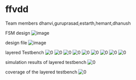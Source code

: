 # ffvdd
Team members dhanvi,guruprasad,estarth,hemant,dhanush

FSM design
![image](https://github.com/dhanvi6/ffvdd/assets/91777244/a1516138-daac-42eb-b632-2fc0c6369179)

design file
![image](https://github.com/dhanvi6/ffvdd/assets/91777244/d1ab27ba-01b6-4bd5-ba27-4173d047cc9e)



layered Testbench
![0](https://github.com/dhanvi6/ffvdd/assets/91777244/8f32db73-f1f2-4f94-9ed4-1d4be6bf47d7)
![0](https://github.com/dhanvi6/ffvdd/assets/91777244/3527b6be-13f1-4b96-8a43-da707126003b)
![0](https://github.com/dhanvi6/ffvdd/assets/91777244/11b3554c-21f1-46cd-9647-1f67d6619ffb)
![0](https://github.com/dhanvi6/ffvdd/assets/91777244/aebab138-a426-408b-8698-f5f79252a2e8)
![0](https://github.com/dhanvi6/ffvdd/assets/91777244/75263855-3ebc-4983-a62d-3358ea6b39fb)
![0](https://github.com/dhanvi6/ffvdd/assets/91777244/dd4201ad-2dd0-4f55-a558-764be619e82f)
![0](https://github.com/dhanvi6/ffvdd/assets/91777244/58910755-157d-41a0-a105-ed6069687ff2)
![0](https://github.com/dhanvi6/ffvdd/assets/91777244/be25f0b6-56d4-41db-81c2-3cd3cb72c54d)
![0](https://github.com/dhanvi6/ffvdd/assets/91777244/5d72a17d-9f50-43ca-b991-4f5ea44a4abb)

simulation results of layered testbench
![0](https://github.com/dhanvi6/ffvdd/assets/91777244/319b04e8-4347-467b-be2a-da52ce879e7a)

coverage of the layered testbench
![0](https://github.com/dhanvi6/ffvdd/assets/91777244/9b019614-6ef3-4343-8719-2759cbe21731)
